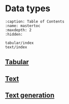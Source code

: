 # Data types

```{toctree}
:caption: Table of Contents
:name: mastertoc
:maxdepth: 2
:hidden:

tabular/index
text/index
```

## [Tabular](<project:tabular/index.md>)

## [Text](<project:text/index.md>)

## [Text generation](<project:text-generation/index.md>)
